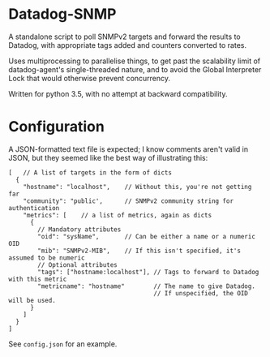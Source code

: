 Datadog-SNMP
============

A standalone script to poll SNMPv2 targets and forward the results to Datadog, with appropriate tags added and counters converted to rates.

Uses multiprocessing to parallelise things, to get past the scalability limit of datadog-agent's single-threaded nature, and to avoid the Global Interpreter Lock that would otherwise prevent concurrency.

Written for python 3.5, with no attempt at backward compatibility.

# Configuration

A JSON-formatted text file is expected; I know comments aren't valid in JSON, but they seemed like the best way of illustrating this:

```
[   // A list of targets in the form of dicts
  {
    "hostname": "localhost",    // Without this, you're not getting far
    "community": "public',      // SNMPv2 community string for authentication
    "metrics": [    // a list of metrics, again as dicts
      {
        // Mandatory attributes
        "oid": "sysName",       // Can be either a name or a numeric OID
        "mib": "SNMPv2-MIB",    // If this isn't specified, it's assumed to be numeric
        // Optional attributes
        "tags": ["hostname:localhost"], // Tags to forward to Datadog with this metric
        "metricname": "hostname"        // The name to give Datadog.
                                        // If unspecified, the OID will be used.
      }
    ]
  }
]
```

See `config.json` for an example.

